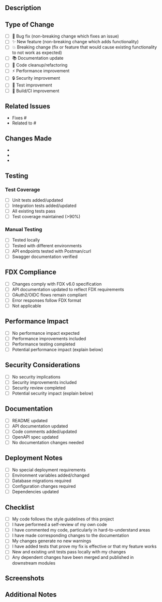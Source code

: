 ## Description

<!-- Provide a brief description of the changes in this PR -->

## Type of Change

<!-- Mark the relevant option with an "x" -->

- [ ] 🐛 Bug fix (non-breaking change which fixes an issue)
- [ ] ✨ New feature (non-breaking change which adds functionality)
- [ ] 💥 Breaking change (fix or feature that would cause existing functionality to not work as expected)
- [ ] 📚 Documentation update
- [ ] 🧹 Code cleanup/refactoring
- [ ] ⚡ Performance improvement
- [ ] 🔒 Security improvement
- [ ] 🧪 Test improvement
- [ ] 🔧 Build/CI improvement

## Related Issues

<!-- Link to related issues using keywords like "Fixes #123", "Closes #456", "Addresses #789" -->

- Fixes #
- Related to #

## Changes Made

<!-- Describe the changes you've made in detail -->

- 
- 
- 

## Testing

<!-- Describe the testing you've done -->

### Test Coverage
- [ ] Unit tests added/updated
- [ ] Integration tests added/updated
- [ ] All existing tests pass
- [ ] Test coverage maintained (>90%)

### Manual Testing
- [ ] Tested locally
- [ ] Tested with different environments
- [ ] API endpoints tested with Postman/curl
- [ ] Swagger documentation verified

## FDX Compliance

<!-- If applicable, describe how this change relates to FDX compliance -->

- [ ] Changes comply with FDX v6.0 specification
- [ ] API documentation updated to reflect FDX requirements
- [ ] OAuth2/OIDC flows remain compliant
- [ ] Error responses follow FDX format
- [ ] Not applicable

## Performance Impact

<!-- Describe any performance considerations -->

- [ ] No performance impact expected
- [ ] Performance improvements included
- [ ] Performance testing completed
- [ ] Potential performance impact (explain below)

<!-- If performance impact, provide details -->

## Security Considerations

<!-- Describe any security implications -->

- [ ] No security implications
- [ ] Security improvements included
- [ ] Security review completed
- [ ] Potential security impact (explain below)

<!-- If security impact, provide details -->

## Documentation

<!-- Describe documentation changes -->

- [ ] README updated
- [ ] API documentation updated
- [ ] Code comments added/updated
- [ ] OpenAPI spec updated
- [ ] No documentation changes needed

## Deployment Notes

<!-- Any special deployment considerations -->

- [ ] No special deployment requirements
- [ ] Environment variables added/changed
- [ ] Database migrations required
- [ ] Configuration changes required
- [ ] Dependencies updated

## Checklist

<!-- Mark completed items with an "x" -->

- [ ] My code follows the style guidelines of this project
- [ ] I have performed a self-review of my own code
- [ ] I have commented my code, particularly in hard-to-understand areas
- [ ] I have made corresponding changes to the documentation
- [ ] My changes generate no new warnings
- [ ] I have added tests that prove my fix is effective or that my feature works
- [ ] New and existing unit tests pass locally with my changes
- [ ] Any dependent changes have been merged and published in downstream modules

## Screenshots

<!-- If applicable, add screenshots to help explain your changes -->

## Additional Notes

<!-- Add any other context about the pull request here -->